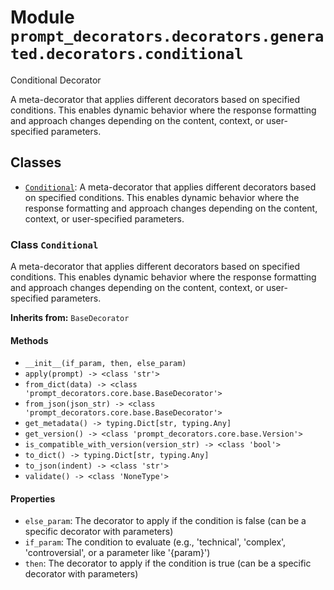 # Module `prompt_decorators.decorators.generated.decorators.conditional`

Conditional Decorator

A meta-decorator that applies different decorators based on specified conditions. This enables dynamic behavior where the response formatting and approach changes depending on the content, context, or user-specified parameters.

## Classes

- [`Conditional`](#class-conditional): A meta-decorator that applies different decorators based on specified conditions. This enables dynamic behavior where the response formatting and approach changes depending on the content, context, or user-specified parameters.

### Class `Conditional`

A meta-decorator that applies different decorators based on specified conditions. This enables dynamic behavior where the response formatting and approach changes depending on the content, context, or user-specified parameters.

**Inherits from:** `BaseDecorator`

#### Methods

- `__init__(if_param, then, else_param)`
- `apply(prompt) -> <class 'str'>`
- `from_dict(data) -> <class 'prompt_decorators.core.base.BaseDecorator'>`
- `from_json(json_str) -> <class 'prompt_decorators.core.base.BaseDecorator'>`
- `get_metadata() -> typing.Dict[str, typing.Any]`
- `get_version() -> <class 'prompt_decorators.core.base.Version'>`
- `is_compatible_with_version(version_str) -> <class 'bool'>`
- `to_dict() -> typing.Dict[str, typing.Any]`
- `to_json(indent) -> <class 'str'>`
- `validate() -> <class 'NoneType'>`
#### Properties

- `else_param`: The decorator to apply if the condition is false (can be a specific decorator with parameters)
- `if_param`: The condition to evaluate (e.g., 'technical', 'complex', 'controversial', or a parameter like '{param}')
- `then`: The decorator to apply if the condition is true (can be a specific decorator with parameters)
